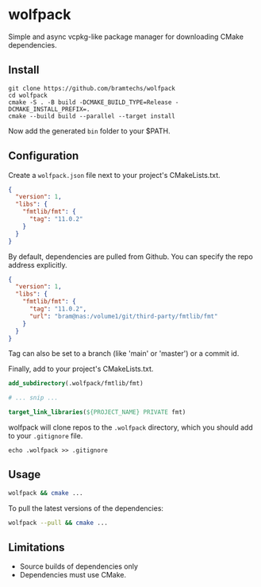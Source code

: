 # wolfpack

Simple and async vcpkg-like package manager for downloading CMake dependencies.

## Install

```shell
git clone https://github.com/bramtechs/wolfpack
cd wolfpack
cmake -S . -B build -DCMAKE_BUILD_TYPE=Release -DCMAKE_INSTALL_PREFIX=.
cmake --build build --parallel --target install
```

Now add the generated ```bin``` folder to your $PATH.

## Configuration

Create a `wolfpack.json` file next to your project's CMakeLists.txt.

```json
{
  "version": 1,
  "libs": {
    "fmtlib/fmt": {
      "tag": "11.0.2"
    }
  }
}
```

By default, dependencies are pulled from Github. You can specify the repo address explicitly.

```json
{
  "version": 1,
  "libs": {
    "fmtlib/fmt": {
      "tag": "11.0.2",
	  "url": "bram@nas:/volume1/git/third-party/fmtlib/fmt"
    }
  }
}
```

Tag can also be set to a branch (like 'main' or 'master') or a commit id.

Finally, add to your project's CMakeLists.txt.

```cmake
add_subdirectory(.wolfpack/fmtlib/fmt)

# ... snip ...

target_link_libraries(${PROJECT_NAME} PRIVATE fmt)
```

wolfpack will clone repos to the `.wolfpack` directory, which you should add to your `.gitignore` file.

```shell
echo .wolfpack >> .gitignore
```

## Usage

```sh
wolfpack && cmake ...
```

To pull the latest versions of the dependencies:

```sh
wolfpack --pull && cmake ...
```

## Limitations

- Source builds of dependencies only
- Dependencies must use CMake.
